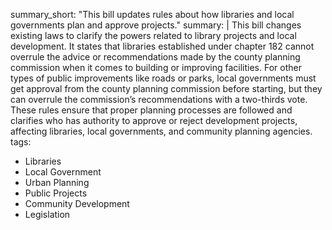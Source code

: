 summary_short: "This bill updates rules about how libraries and local governments plan and approve projects."
summary: |
  This bill changes existing laws to clarify the powers related to library projects and local development. It states that libraries established under chapter 182 cannot overrule the advice or recommendations made by the county planning commission when it comes to building or improving facilities. For other types of public improvements like roads or parks, local governments must get approval from the county planning commission before starting, but they can overrule the commission’s recommendations with a two-thirds vote. These rules ensure that proper planning processes are followed and clarifies who has authority to approve or reject development projects, affecting libraries, local governments, and community planning agencies.
tags:
  - Libraries
  - Local Government
  - Urban Planning
  - Public Projects
  - Community Development
  - Legislation
